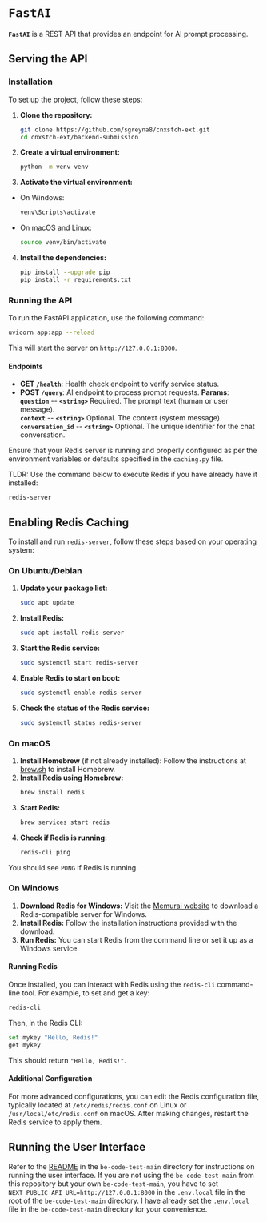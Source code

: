 # `FastAI`
**`FastAI`** is a REST API that provides an endpoint for AI prompt processing.

## Serving the API
### Installation
To set up the project, follow these steps:
1. **Clone the repository:**
    ```bash
    git clone https://github.com/sgreyna8/cnxstch-ext.git
    cd cnxstch-ext/backend-submission
    ```
2. **Create a virtual environment:**
    ```bash
    python -m venv venv
    ```
3. **Activate the virtual environment:**
- On Windows:
    ```bash
    venv\Scripts\activate
    ```
- On macOS and Linux:
    ```bash
    source venv/bin/activate
    ```
4. **Install the dependencies:**
    ```bash
    pip install --upgrade pip
    pip install -r requirements.txt
    ```

### Running the API
To run the FastAPI application, use the following command:
```bash
uvicorn app:app --reload
```

This will start the server on `http://127.0.0.1:8000`.

#### Endpoints
- **GET `/health`**: Health check endpoint to verify service status.
- **POST `/query`**: AI endpoint to process prompt requests.
    **Params**: <br>
        **`question`** -- **`<string>`** Required. The prompt text (human or user message).<br>
        **`context`** -- **`<string>`** Optional. The context (system message).<br>
        **`conversation_id`** -- **`<string>`** Optional. The unique identifier for the chat conversation.

Ensure that your Redis server is running and properly configured as per the environment variables or defaults specified in the `caching.py` file.

TLDR: Use the command below to execute Redis if you have already have it installed:
```
redis-server
```

## Enabling Redis Caching
To install and run `redis-server`, follow these steps based on your operating system:

### On Ubuntu/Debian
1. **Update your package list:**
    ```bash
    sudo apt update
    ```
2. **Install Redis:**
    ```bash
    sudo apt install redis-server
    ```
3. **Start the Redis service:**
    ```bash
    sudo systemctl start redis-server
    ```
4. **Enable Redis to start on boot:**
    ```bash
    sudo systemctl enable redis-server
    ```
5. **Check the status of the Redis service:**
    ```bash
    sudo systemctl status redis-server
    ```

### On macOS
1. **Install Homebrew** (if not already installed):
    Follow the instructions at [brew.sh](https://brew.sh/) to install Homebrew.
2. **Install Redis using Homebrew:**
    ```bash
    brew install redis
    ```
3. **Start Redis:**
    ```bash
    brew services start redis
    ```
4. **Check if Redis is running:**
    ```bash
    redis-cli ping
    ```
You should see `PONG` if Redis is running.

### On Windows
1. **Download Redis for Windows:**
    Visit the [Memurai website](https://www.memurai.com/get-memurai) to download a Redis-compatible server for Windows.
2. **Install Redis:**
    Follow the installation instructions provided with the download.
3. **Run Redis:**
    You can start Redis from the command line or set it up as a Windows service.
#### Running Redis
Once installed, you can interact with Redis using the `redis-cli` command-line tool. For example, to set and get a key:
```bash
redis-cli
```
Then, in the Redis CLI:
```bash
set mykey "Hello, Redis!"
get mykey
```
This should return `"Hello, Redis!"`.

#### Additional Configuration
For more advanced configurations, you can edit the Redis configuration file, typically located at `/etc/redis/redis.conf` on Linux or `/usr/local/etc/redis.conf` on macOS. After making changes, restart the Redis service to apply them.

## Running the User Interface
Refer to the [README](https://github.com/sgreyna8/cnxstch-ext/tree/main/be-code-test-main) in the `be-code-test-main` directory for instructions on running the user interface. If you are not using the `be-code-test-main` from this repository but your own `be-code-test-main`, you have to set `NEXT_PUBLIC_API_URL=http://127.0.0.1:8000` in the `.env.local` file in the root of the `be-code-test-main` directory. I have already set the `.env.local` file in the `be-code-test-main` directory for your convenience.
